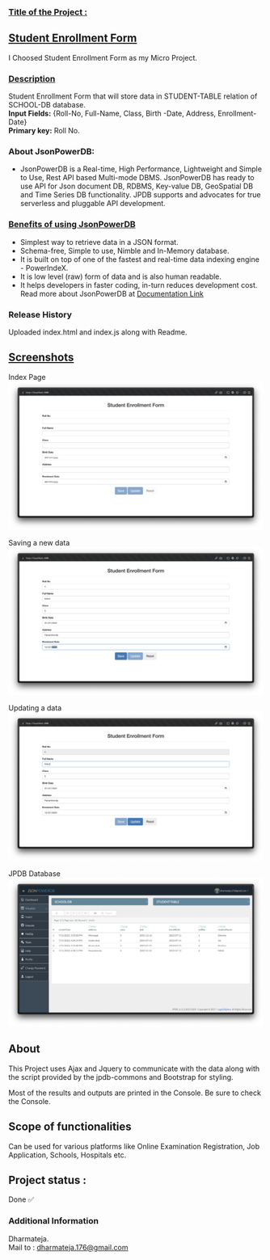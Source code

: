 ### [Title of the Project : ](#title-of-the-project)

## **[Student Enrollment Form](#student-enrollment-form)**   

I Choosed Student Enrollment Form as my Micro Project.  
### [Description](#description) 
Student Enrollment Form that will store data in STUDENT-TABLE relation of SCHOOL-DB database.  
**Input Fields:** {Roll-No, Full-Name, Class, Birth -Date, Address, Enrollment-Date}  
**Primary key:** Roll No.

### About JsonPowerDB:

- JsonPowerDB is a Real-time, High Performance, Lightweight and Simple to Use, Rest API based Multi-mode DBMS. JsonPowerDB has ready to use API for Json document DB, RDBMS, Key-value DB, GeoSpatial DB and Time Series DB functionality. JPDB supports and advocates for true serverless and pluggable API development.


### [Benefits of using JsonPowerDB](#benefits-of-using-jsonpowerdb)

- Simplest way to retrieve data in a JSON format.
- Schema-free, Simple to use, Nimble and In-Memory database.
- It is built on top of one of the fastest and real-time data indexing engine - PowerIndeX.
- It is low level (raw) form of data and is also human readable.
- It helps developers in faster coding, in-turn reduces development cost.    
Read more about JsonPowerDB at [Documentation Link](http://login2explore.com/jpdb/docs.html)


### Release History

Uploaded index.html and index.js along with Readme.

## [Screenshots](#screenshots)
Index Page
![Intro](/screenshots/01_Intro.jpg)

Saving a new data
![Saving a new Data](/screenshots/02_saveNew.jpg)

Updating a data
![Updating a Data](/screenshots/03_updateOld.jpg)

JPDB Database
![The Database after Insertions](screenshots/04_Database.jpg)

## About

This Project uses Ajax and Jquery to communicate with the data along with the script provided by the jpdb-commons and Bootstrap for styling.  

Most of the results and outputs are printed in the Console. Be sure to check the Console.

## Scope of functionalities

Can be used for various platforms like Online Examination Registration, Job Application, Schools, Hospitals etc.

## Project status : 
Done ✅

### Additional Information
Dharmateja.  
Mail to : dharmateja.176@gmail.com

